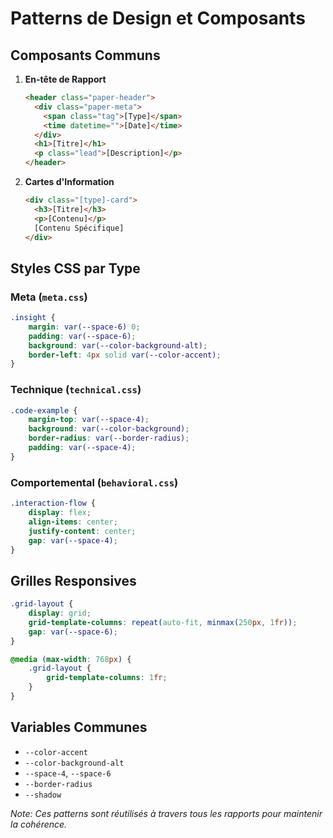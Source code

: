 # Patterns de Design et Composants

## Composants Communs
1. **En-tête de Rapport**
   ```html
   <header class="paper-header">
     <div class="paper-meta">
       <span class="tag">[Type]</span>
       <time datetime="">[Date]</time>
     </div>
     <h1>[Titre]</h1>
     <p class="lead">[Description]</p>
   </header>
   ```

2. **Cartes d'Information**
   ```html
   <div class="[type]-card">
     <h3>[Titre]</h3>
     <p>[Contenu]</p>
     [Contenu Spécifique]
   </div>
   ```

## Styles CSS par Type

### Meta (`meta.css`)
```css
.insight {
    margin: var(--space-6) 0;
    padding: var(--space-6);
    background: var(--color-background-alt);
    border-left: 4px solid var(--color-accent);
}
```

### Technique (`technical.css`)
```css
.code-example {
    margin-top: var(--space-4);
    background: var(--color-background);
    border-radius: var(--border-radius);
    padding: var(--space-4);
}
```

### Comportemental (`behavioral.css`)
```css
.interaction-flow {
    display: flex;
    align-items: center;
    justify-content: center;
    gap: var(--space-4);
}
```

## Grilles Responsives
```css
.grid-layout {
    display: grid;
    grid-template-columns: repeat(auto-fit, minmax(250px, 1fr));
    gap: var(--space-6);
}

@media (max-width: 768px) {
    .grid-layout {
        grid-template-columns: 1fr;
    }
}
```

## Variables Communes
- `--color-accent`
- `--color-background-alt`
- `--space-4`, `--space-6`
- `--border-radius`
- `--shadow`

*Note: Ces patterns sont réutilisés à travers tous les rapports pour maintenir la cohérence.*
